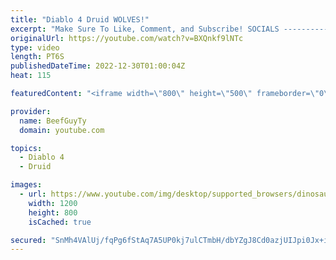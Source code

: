 ```yaml
---
title: "Diablo 4 Druid WOLVES!"
excerpt: "Make Sure To Like, Comment, and Subscribe! SOCIALS ---------------------------------------------- Join Our ..."
originalUrl: https://youtube.com/watch?v=BXQnkf9lNTc
type: video
length: PT6S
publishedDateTime: 2022-12-30T01:00:04Z
heat: 115

featuredContent: "<iframe width=\"800\" height=\"500\" frameborder=\"0\" src=\"https://www.youtube.com/embed/BXQnkf9lNTc\" allow=\"accelerometer; autoplay; encrypted-media; gyroscope; picture-in-picture\" allowfullscreen></iframe>"

provider:
  name: BeefGuyTy
  domain: youtube.com

topics:
  - Diablo 4
  - Druid

images:
  - url: https://www.youtube.com/img/desktop/supported_browsers/dinosaur.png
    width: 1200
    height: 800
    isCached: true

secured: "SnMh4VAlUj/fqPg6fStAq7A5UP0kj7ulCTmbH/dbYZgJ8Cd0azjUIJpi0Jx+ikkaIx5ezzstF+BqcxS0HOiUXAI05R/kdYhBsOuOpcqgOtkurE7L3sH30yNtPWp9yMVvBw+kFk2wbzhYxTtwnf5W9eNICbAeKPhelaq+4AborYXHss+pg2I4ghIL7zQxGFbCL29VpJF3BFvRC0cKA/yK/B1uIJ3mCz4yp6s0vP6Q5xMCcIX2GSdZWpqXiNqSAdEL/2u2NMan0Xyo9SV6uV0vRAC6Y0rW/Ye7OGQ0ypIr6ztSlYZ2FxjeOiXcMFM2ePIETHIw45KuuG7bN08F00ytE4obR9ELdR8skzoXcfdvKwvweDpaxckNP3zRlvFZyqdlkSs3Y3nm75UqunXFw+Ti+XUmilokBfP0TmQsPdxf2hM=;22o3n9P73OHyYbAl6Hoorw=="
---
```


